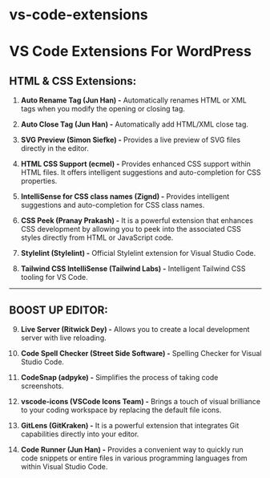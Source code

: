 # vs-code-extensions

# VS Code Extensions For WordPress

## HTML & CSS Extensions:

1. **Auto Rename Tag (Jun Han) -** Automatically renames HTML or XML tags when you modify the opening or closing tag.

2. **Auto Close Tag (Jun Han) -** Automatically add HTML/XML close tag.

3. **SVG Preview (Simon Siefke) -** Provides a live preview of SVG files directly in the editor.

4. **HTML CSS Support (ecmel) -** Provides enhanced CSS support within HTML files. It offers intelligent suggestions and auto-completion for CSS properties.

5. **IntelliSense for CSS class names (Zignd) -** Provides intelligent suggestions and auto-completion for CSS class names.

6. **CSS Peek (Pranay Prakash) -** It is a powerful extension that enhances CSS development by allowing you to peek into the associated CSS styles directly from HTML or JavaScript code.

7. **Stylelint (Stylelint) -** Official Stylelint extension for Visual Studio Code.

8. **Tailwind CSS IntelliSense (Tailwind Labs) -** Intelligent Tailwind CSS tooling for VS Code.

---

## BOOST UP EDITOR:

9. **Live Server (Ritwick Dey) -** Allows you to create a local development server with live reloading.

10. **Code Spell Checker (Street Side Software) -** Spelling Checker for Visual Studio Code.

11. **CodeSnap (adpyke) -** Simplifies the process of taking code screenshots.

12. **vscode-icons (VSCode Icons Team) -** Brings a touch of visual brilliance to your coding workspace by replacing the default file icons.

13. **GitLens (GitKraken) -** It is a powerful extension that integrates Git capabilities directly into your editor.

14. **Code Runner (Jun Han) -** Provides a convenient way to quickly run code snippets or entire files in various programming languages from within Visual Studio Code.
